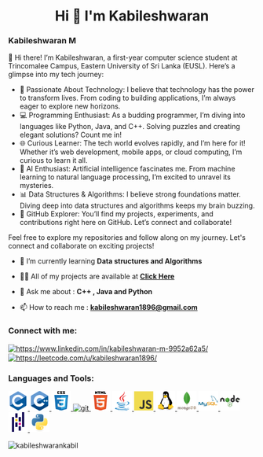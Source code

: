 <h1 align="center">Hi 👋 I'm Kabileshwaran  </h1>

### Kabileshwaran M
👋 Hi there! I’m Kabileshwaran, a first-year computer science student at Trincomalee Campus, Eastern University of Sri Lanka (EUSL). Here’s a glimpse into my tech journey:

- 🚀 Passionate About Technology: I believe that technology has the power to transform lives. From coding to building applications, I’m always eager to explore new horizons.
- 💻 Programming Enthusiast: As a budding programmer, I’m diving into languages like Python, Java, and C++. Solving puzzles and creating elegant solutions? Count me in!
- 🌐 Curious Learner: The tech world evolves rapidly, and I’m here for it! Whether it’s web development, mobile apps, or cloud computing, I’m curious to learn it all.
- 🤖 AI Enthusiast: Artificial intelligence fascinates me. From machine learning to natural language processing, I’m excited to unravel its mysteries.
- 📊 Data Structures & Algorithms: I believe strong foundations matter. Diving deep into data structures and algorithms keeps my brain buzzing.
- 🌟 GitHub Explorer: You’ll find my projects, experiments, and contributions right here on GitHub. Let’s connect and collaborate!

Feel free to explore my repositories and follow along on my journey. Let's connect and collaborate on exciting projects!

- 🌱 I’m currently learning **Data structures and Algorithms**

- 👨‍💻 All of my projects are available at [**Click Here**](https://github.com/Kabileshwarankabil?tab=repositories)

- 💬 Ask me about : **C++ , Java and Python**

- 📫 How to reach me :  **kabileshwaran1896@gmail.com**

<h3 align="left">Connect with me:</h3>
<p align="left">
<a href="https://www.linkedin.com/in/kabileshwaran-m-9952a62a5/" target="blank"><img align="center" src="https://raw.githubusercontent.com/rahuldkjain/github-profile-readme-generator/master/src/images/icons/Social/linked-in-alt.svg" alt="https://www.linkedin.com/in/kabileshwaran-m-9952a62a5/" height="30" width="40" /></a>
<a href="https://leetcode.com/u/Kabileshwaran1896/" target="blank"><img align="center" src="https://raw.githubusercontent.com/rahuldkjain/github-profile-readme-generator/master/src/images/icons/Social/leet-code.svg" alt="https://leetcode.com/u/kabileshwaran1896/" height="30" width="40" /></a>
</p>

<h3 align="left">Languages and Tools:</h3>
<p align="left"> <a href="https://www.cprogramming.com/" target="_blank" rel="noreferrer"> <img src="https://raw.githubusercontent.com/devicons/devicon/master/icons/c/c-original.svg" alt="c" width="40" height="40"/> </a> <a href="https://www.w3schools.com/cpp/" target="_blank" rel="noreferrer"> <img src="https://raw.githubusercontent.com/devicons/devicon/master/icons/cplusplus/cplusplus-original.svg" alt="cplusplus" width="40" height="40"/> </a> <a href="https://www.w3schools.com/css/" target="_blank" rel="noreferrer"> <img src="https://raw.githubusercontent.com/devicons/devicon/master/icons/css3/css3-original-wordmark.svg" alt="css3" width="40" height="40"/> </a> <a href="https://git-scm.com/" target="_blank" rel="noreferrer"> <img src="https://www.vectorlogo.zone/logos/git-scm/git-scm-icon.svg" alt="git" width="40" height="40"/> </a> <a href="https://www.w3.org/html/" target="_blank" rel="noreferrer"> <img src="https://raw.githubusercontent.com/devicons/devicon/master/icons/html5/html5-original-wordmark.svg" alt="html5" width="40" height="40"/> </a> <a href="https://www.java.com" target="_blank" rel="noreferrer"> <img src="https://raw.githubusercontent.com/devicons/devicon/master/icons/java/java-original.svg" alt="java" width="40" height="40"/> </a> <a href="https://developer.mozilla.org/en-US/docs/Web/JavaScript" target="_blank" rel="noreferrer"> <img src="https://raw.githubusercontent.com/devicons/devicon/master/icons/javascript/javascript-original.svg" alt="javascript" width="40" height="40"/> </a> <a href="https://www.linux.org/" target="_blank" rel="noreferrer"> <img src="https://raw.githubusercontent.com/devicons/devicon/master/icons/linux/linux-original.svg" alt="linux" width="40" height="40"/> </a> <a href="https://www.mongodb.com/" target="_blank" rel="noreferrer"> <img src="https://raw.githubusercontent.com/devicons/devicon/master/icons/mongodb/mongodb-original-wordmark.svg" alt="mongodb" width="40" height="40"/> </a> <a href="https://www.mysql.com/" target="_blank" rel="noreferrer"> <img src="https://raw.githubusercontent.com/devicons/devicon/master/icons/mysql/mysql-original-wordmark.svg" alt="mysql" width="40" height="40"/> </a> <a href="https://nodejs.org" target="_blank" rel="noreferrer"> <img src="https://raw.githubusercontent.com/devicons/devicon/master/icons/nodejs/nodejs-original-wordmark.svg" alt="nodejs" width="40" height="40"/> </a> <a href="https://pandas.pydata.org/" target="_blank" rel="noreferrer"> <img src="https://raw.githubusercontent.com/devicons/devicon/2ae2a900d2f041da66e950e4d48052658d850630/icons/pandas/pandas-original.svg" alt="pandas" width="40" height="40"/> </a> <a href="https://www.python.org" target="_blank" rel="noreferrer"> <img src="https://raw.githubusercontent.com/devicons/devicon/master/icons/python/python-original.svg" alt="python" width="40" height="40"/> </a> </p>

<p><img align="center" src="https://github-readme-stats.vercel.app/api/top-langs?username=kabileshwarankabil&show_icons=true&locale=en&layout=compact" alt="kabileshwarankabil" /></p>
